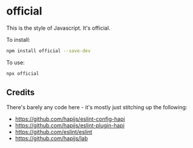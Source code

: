 # official

This is the style of Javascript. It's official.

To install:
```bash
npm install official --save-dev
```

To use:
```bash
npx official
```

## Credits ##

There's barely any code here - it's mostly just stitching up the following:

* https://github.com/hapijs/eslint-config-hapi
* https://github.com/hapijs/eslint-plugin-hapi
* https://github.com/eslint/eslint
* https://github.com/hapijs/lab
